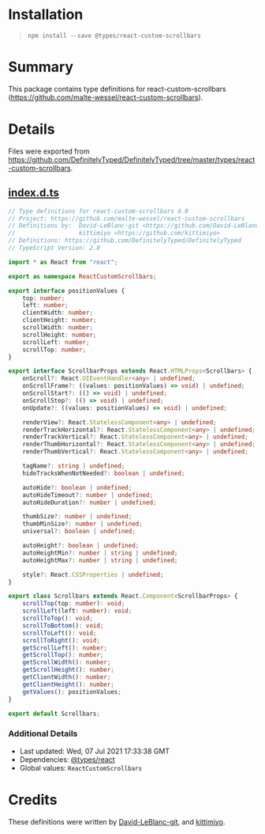 # Installation
> `npm install --save @types/react-custom-scrollbars`

# Summary
This package contains type definitions for react-custom-scrollbars (https://github.com/malte-wessel/react-custom-scrollbars).

# Details
Files were exported from https://github.com/DefinitelyTyped/DefinitelyTyped/tree/master/types/react-custom-scrollbars.
## [index.d.ts](https://github.com/DefinitelyTyped/DefinitelyTyped/tree/master/types/react-custom-scrollbars/index.d.ts)
````ts
// Type definitions for react-custom-scrollbars 4.0
// Project: https://github.com/malte-wessel/react-custom-scrollbars
// Definitions by:  David-LeBlanc-git <https://github.com/David-LeBlanc-git>
//                  kittimiyo <https://github.com/kittimiyo>
// Definitions: https://github.com/DefinitelyTyped/DefinitelyTyped
// TypeScript Version: 2.8

import * as React from "react";

export as namespace ReactCustomScrollbars;

export interface positionValues {
    top: number;
    left: number;
    clientWidth: number;
    clientHeight: number;
    scrollWidth: number;
    scrollHeight: number;
    scrollLeft: number;
    scrollTop: number;
}

export interface ScrollbarProps extends React.HTMLProps<Scrollbars> {
    onScroll?: React.UIEventHandler<any> | undefined;
    onScrollFrame?: ((values: positionValues) => void) | undefined;
    onScrollStart?: (() => void) | undefined;
    onScrollStop?: (() => void) | undefined;
    onUpdate?: ((values: positionValues) => void) | undefined;

    renderView?: React.StatelessComponent<any> | undefined;
    renderTrackHorizontal?: React.StatelessComponent<any> | undefined;
    renderTrackVertical?: React.StatelessComponent<any> | undefined;
    renderThumbHorizontal?: React.StatelessComponent<any> | undefined;
    renderThumbVertical?: React.StatelessComponent<any> | undefined;

    tagName?: string | undefined;
    hideTracksWhenNotNeeded?: boolean | undefined;

    autoHide?: boolean | undefined;
    autoHideTimeout?: number | undefined;
    autoHideDuration?: number | undefined;

    thumbSize?: number | undefined;
    thumbMinSize?: number | undefined;
    universal?: boolean | undefined;

    autoHeight?: boolean | undefined;
    autoHeightMin?: number | string | undefined;
    autoHeightMax?: number | string | undefined;

    style?: React.CSSProperties | undefined;
}

export class Scrollbars extends React.Component<ScrollbarProps> {
    scrollTop(top: number): void;
    scrollLeft(left: number): void;
    scrollToTop(): void;
    scrollToBottom(): void;
    scrollToLeft(): void;
    scrollToRight(): void;
    getScrollLeft(): number;
    getScrollTop(): number;
    getScrollWidth(): number;
    getScrollHeight(): number;
    getClientWidth(): number;
    getClientHeight(): number;
    getValues(): positionValues;
}

export default Scrollbars;

````

### Additional Details
 * Last updated: Wed, 07 Jul 2021 17:33:38 GMT
 * Dependencies: [@types/react](https://npmjs.com/package/@types/react)
 * Global values: `ReactCustomScrollbars`

# Credits
These definitions were written by [ David-LeBlanc-git](https://github.com/David-LeBlanc-git), and [kittimiyo](https://github.com/kittimiyo).
